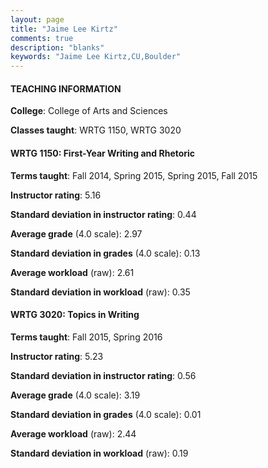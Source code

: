 ```yaml
---
layout: page
title: "Jaime Lee Kirtz" 
comments: true
description: "blanks"
keywords: "Jaime Lee Kirtz,CU,Boulder"
---
```

<head>
<script src="https://ajax.googleapis.com/ajax/libs/jquery/2.1.3/jquery.min.js"></script>
<script src="https://dl.dropboxusercontent.com/s/pc42nxpaw1ea4o9/highcharts.js?dl=0"></script>
<!-- <script src="../assets/js/highcharts.js"></script> -->
<style type="text/css">@font-face {
	font-family: "Bebas Neue";
	src: url(https://www.filehosting.org/file/details/544349/BebasNeue Regular.otf) format("opentype");
	}
	h1.Bebas { 
		font-family: "Bebas Neue", Verdana, Tahoma;
	}
</style>
</head>
	   
#### TEACHING INFORMATION

**College**: College of Arts and Sciences

**Classes taught**: WRTG 1150, WRTG 3020

#### WRTG 1150: First-Year Writing and Rhetoric

**Terms taught**: Fall 2014, Spring 2015, Spring 2015, Fall 2015

**Instructor rating**: 5.16

**Standard deviation in instructor rating**: 0.44

**Average grade** (4.0 scale): 2.97

**Standard deviation in grades** (4.0 scale): 0.13

**Average workload** (raw): 2.61

**Standard deviation in workload** (raw): 0.35

#### WRTG 3020: Topics in Writing

**Terms taught**: Fall 2015, Spring 2016

**Instructor rating**: 5.23

**Standard deviation in instructor rating**: 0.56

**Average grade** (4.0 scale): 3.19

**Standard deviation in grades** (4.0 scale): 0.01

**Average workload** (raw): 2.44

**Standard deviation in workload** (raw): 0.19

